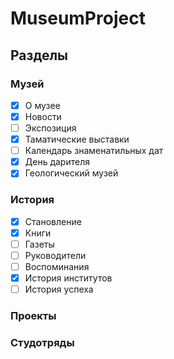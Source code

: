 # MuseumProject

## Разделы
### Музей
- [x] О музее
- [x] Новости
- [ ] Экспозиция
- [x] Таматические выставки
- [ ] Календарь знаменатильных дат
- [x] День дарителя
- [x] Геологический музей
### История
- [x] Становление
- [x] Книги
- [ ] Газеты
- [ ] Руководители
- [ ] Воспоминания
- [x] История институтов
- [ ] История успеха
### Проекты
### Студотряды